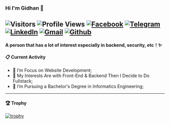 ### Hi I'm Gidhan 👋
![Visitors](https://visitor-badge.laobi.icu/badge?page_id=verssache&color=blue)
![Profile Views](https://komarev.com/ghpvc/?username=verssache)
[![Facebook](https://img.shields.io/badge/--facebook?label=Facebook&logo=Facebook&style=social)](https://www.facebook.com/mrlverssache/) 
[![Telegram](https://img.shields.io/badge/--telegram?label=Telegram&logo=Telegram&style=social)](https://t.me/gidhan/) 
[![LinkedIn](https://img.shields.io/badge/--linkedin?label=LinkedIn&logo=LinkedIn&style=social)](https://www.linkedin.com/in/gidhan/)
[![Gmail](https://img.shields.io/badge/--gmail?label=Gmail&logo=gmail&style=social)](mailto:gidhanbagusalgary@gmail.com)
[![Github](https://img.shields.io/badge/--github?label=Github%27s%20Page&logo=Github&style=social)](https://www.wirkel.com/)
----
**A person that has a lot of interest especially in backend, security, etc！✨** 
#### 📋 Current Activity
- 📖 I’m Focus on Website Development;
- 🤔 My Interests Are with Front-End & Backend Then I Decide to Do Fullstack;
- 💼 I’m Pursuing a Bachelor's Degree in Informatics Engineering;
----
#### 🏆 Trophy
[![trophy](https://github-profile-trophy.vercel.app/?username=verssache)](https://github.com/ryo-ma/github-profile-trophy)
